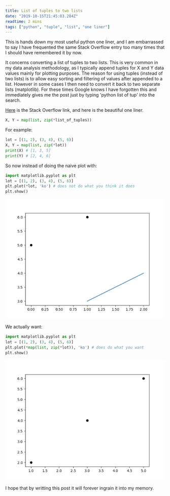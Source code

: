 ```yaml
---
title: List of tuples to two lists
date: "2019-10-15T21:45:03.284Z"
readtime: 2 mins
tags: ["python", "tuple", "list", "one liner"]
---
```


This is hands down my most useful python one liner, and I am embarrassed to say I have frequented the same Stack Overflow entry too many times that I should have remembered it by now.

It concerns converting a list of tuples to two lists. This is very common in my data analysis methodology, as I typically append tuples for X and Y data values mainly for plotting purposes. The reason for using tuples (instead of two lists) is to allow easy sorting and filtering of values after appended to a list. However in some cases I then need to convert it back to two separate lists (matplotlib). For these times Google knows I have forgotten this and immediately gives me the post just by typing 'python list of tup' into the search.

[Here](https://stackoverflow.com/questions/8081545/how-to-convert-list-of-tuples-to-multiple-lists) is the Stack Overflow link, and here is the beautiful one liner.

```python
X, Y = map(list, zip(*list_of_tuples))
```

For example:
```python
lot = [(1, 2), (3, 4), (5, 6)]
X, Y = map(list, zip(*lot))
print(X) # [1, 3, 5]
print(Y) # [2, 4, 6]
```

So now instead of doing the naive plot with:
```python
import matplotlib.pyplot as plt
lot = [(1, 2), (3, 4), (5, 6)]
plt.plot(*lot, 'ko') # does not do what you think it does
plt.show()
```
![Incorrect](./incorrect.png)

We actually want:
```python
import matplotlib.pyplot as plt
lot = [(1, 2), (3, 4), (5, 6)]
plt.plot(*map(list, zip(*lot)), 'ko') # does do what you want
plt.show()
```
![Correct](./correct.png)

I hope that by writting this post it will forever ingrain it into my memory.
